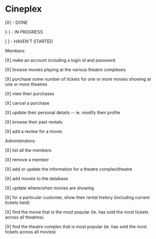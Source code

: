 # Cineplex

[X] - DONE

[-] - IN PROGRESS

[ ] - HAVEN'T STARTED




Members:

[X] make an account including a login id and password

[X] browse movies playing at the various theatre complexes.

[X] purchase some number of tickets for one or more movies showing at one or more theatres

[X] view their purchases

[X] cancel a purchase

[X] update their personal details -- ie. modify their profile

[X] browse their past rentals.

[X] add a review for a movie.



Administrators:

[X] list all the members

[X] remove a member

[X] add or update the information for a theatre complex/theatre

[X] add movies to the database

[X] update where/when movies are showing

[X] for a particular customer, show their rental history (including current tickets held)

[X] find the movie that is the most popular (ie. has sold the most tickets across all theatres).

[X] find the theatre complex that is most popular (ie. has sold the most tickets across all movies)

